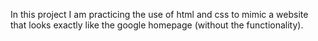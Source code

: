 In this project I am practicing the use of html and css to mimic a website that looks exactly like the google homepage (without the functionality).